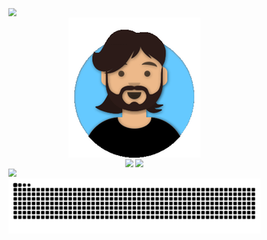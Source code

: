 <img src="https://readme-typing-svg.herokuapp.com/?font=Quicksand&size=96&center=true&vCenter=true&width=1024&height=96&duration=6000&lines=Raul+Dipeas">

<div align="center">
  <a href=https://rauldipeas.pages.dev target="_blank"><img src="avatar.gif"></a>
  </br>
  <img src="https://img.shields.io/github/followers/rauldipeas?label=GitHub&logo=github&style=for-the-badge">
  <img src="https://img.shields.io/mastodon/follow/001202480?color=6263fd&domain=https%3A%2F%2Fmastodon.social&label=Mastodon&logo=mastodon&style=for-the-badge">
</div>

<img src="https://github-readme-stats.vercel.app/api?username=rauldipeas&include_all_commits=true&show_icons=true&theme=transparent&hide_border=true&hide_title=true&locale=pt-br">

<picture>
  <source media="(prefers-color-scheme: dark)" srcset="https://github.com/rauldipeas/rauldipeas/blob/snake/snake-dark.svg">
  <source media="(prefers-color-scheme: light)" srcset="https://github.com/rauldipeas/rauldipeas/blob/snake/snake.svg">
  <img src="https://github.com/rauldipeas/rauldipeas/blob/snake/snake.svg">
</picture>
